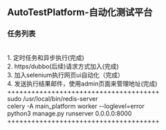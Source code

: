 ## AutoTestPlatform-自动化测试平台

### 任务列表
<br>
1. 定时任务和异步执行(完成)
<br>
2. https/dubbo(后续)请求方式加入(完成)
<br>
3. 加入selenium执行网页ui自动化（完成）
<br>
4. 发送执行结果邮件，使用admin页面来管理地址(完成)
<br>
++++++++++++++++++++++++++++++++++++++
<br>
sudo /usr/local/bin/redis-server
<br>
celery -A main_platform  worker --loglevel=error
<br>
python3 manage.py runserver 0.0.0.0:8000
<br>
++++++++++++++++++++++++++++++++++++++